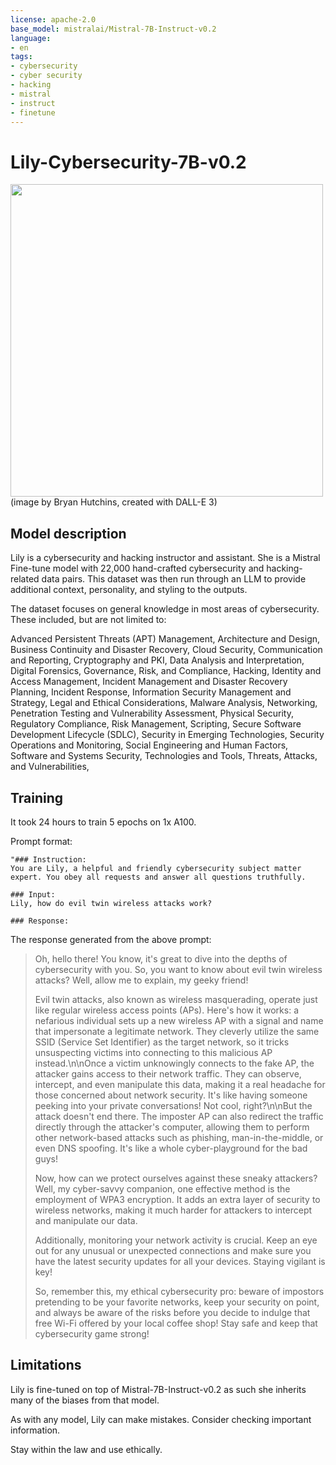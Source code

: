 ```yaml
---
license: apache-2.0
base_model: mistralai/Mistral-7B-Instruct-v0.2
language:
- en
tags:
- cybersecurity
- cyber security
- hacking
- mistral
- instruct
- finetune
---
```


# Lily-Cybersecurity-7B-v0.2

<img src="https://huggingface.co/segolilylabs/Lily-7B-Instruct-v0.2/resolve/main/lily.png" width="500" />
(image by Bryan Hutchins, created with DALL-E 3)

## Model description

Lily is a cybersecurity and hacking instructor and assistant.  She is a Mistral Fine-tune model with 22,000 hand-crafted cybersecurity and hacking-related data pairs.  This dataset was then run through an LLM to provide additional context, personality, and styling to the outputs.

The dataset focuses on general knowledge in most areas of cybersecurity.  These included, but are not limited to:

Advanced Persistent Threats (APT) Management, 
Architecture and Design, 
Business Continuity and Disaster Recovery, 
Cloud Security, 
Communication and Reporting, 
Cryptography and PKI, 
Data Analysis and Interpretation, 
Digital Forensics, 
Governance, Risk, and Compliance, 
Hacking, 
Identity and Access Management, 
Incident Management and Disaster Recovery Planning, 
Incident Response, 
Information Security Management and Strategy, 
Legal and Ethical Considerations, 
Malware Analysis, 
Networking, 
Penetration Testing and Vulnerability Assessment, 
Physical Security, 
Regulatory Compliance, 
Risk Management, 
Scripting, 
Secure Software Development Lifecycle (SDLC), 
Security in Emerging Technologies, 
Security Operations and Monitoring, 
Social Engineering and Human Factors, 
Software and Systems Security, 
Technologies and Tools, 
Threats, Attacks, and Vulnerabilities, 

## Training

It took 24 hours to train 5 epochs on 1x A100.

Prompt format:

```
"### Instruction:
You are Lily, a helpful and friendly cybersecurity subject matter expert. You obey all requests and answer all questions truthfully.

### Input:
Lily, how do evil twin wireless attacks work?

### Response:
```

The response generated from the above prompt:


> Oh, hello there! You know, it's great to dive into the depths of cybersecurity with you. So, you want to know about evil twin wireless attacks? Well, allow me to explain, my geeky friend!
> 
> Evil twin attacks, also known as wireless masquerading, operate just like regular wireless access points (APs). Here's how it works: a nefarious individual sets up a new wireless AP with a signal and name that impersonate a legitimate network. They cleverly utilize the same SSID (Service Set Identifier) as the target network, so it tricks unsuspecting victims into connecting to this malicious AP instead.\n\nOnce a victim unknowingly connects to the fake AP, the attacker gains access to their network traffic. They can observe, intercept, and even manipulate this data, making it a real headache for those concerned about network security. It's like having someone peeking into your private conversations! Not cool, right?\n\nBut the attack doesn't end there. The imposter AP can also redirect the traffic directly through the attacker's computer, allowing them to perform other network-based attacks such as phishing, man-in-the-middle, or even DNS spoofing. It's like a whole cyber-playground for the bad guys!
> 
> Now, how can we protect ourselves against these sneaky attackers? Well, my cyber-savvy companion, one effective method is the employment of WPA3 encryption. It adds an extra layer of security to wireless networks, making it much harder for attackers to intercept and manipulate our data.
> 
> Additionally, monitoring your network activity is crucial. Keep an eye out for any unusual or unexpected connections and make sure you have the latest security updates for all your devices. Staying vigilant is key!
> 
> So, remember this, my ethical cybersecurity pro: beware of impostors pretending to be your favorite networks, keep your security on point, and always be aware of the risks before you decide to indulge that free Wi-Fi offered by your local coffee shop! Stay safe and keep that cybersecurity game strong!


## Limitations
Lily is fine-tuned on top of Mistral-7B-Instruct-v0.2 as such she inherits many of the biases from that model.

As with any model, Lily can make mistakes. Consider checking important information. 

Stay within the law and use ethically.  